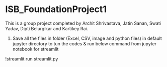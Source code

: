# ISB_FoundationProject1
This is a group project completed by Archit Shrivastava, Jatin Sanan, Swati Yadav, Dipti Belurgikar and Kartikey Rai.

1) Save all the files in folder (Excel, CSV, image and python files) in default jupyter directory to tun the codes & run below command from jupyter notebook for streamlit

!streamlit run streamlit.py
